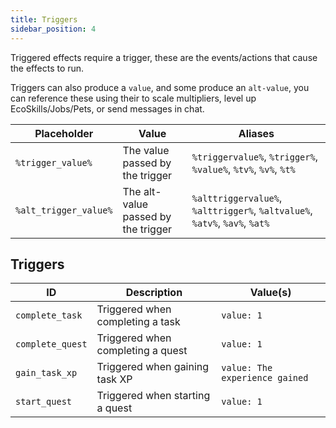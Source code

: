 ```yaml
---
title: Triggers
sidebar_position: 4
---
```

Triggered effects require a trigger, these are the events/actions that cause the effects to run.

Triggers can also produce a `value`, and some produce an `alt-value`, you can reference these using their to scale multipliers, level up EcoSkills/Jobs/Pets, or send messages in chat.

| Placeholder           | Value                               | Aliases                                                                    |
| --------------------- | ----------------------------------- | -------------------------------------------------------------------------- |
| `%trigger_value%`     | The value passed by the trigger     | `%triggervalue%`, `%trigger%`, `%value%`, `%tv%`, `%v%`, `%t%`             |
| `%alt_trigger_value%` | The alt-value passed by the trigger | `%alttriggervalue%`, `%alttrigger%`, `%altvalue%`, `%atv%`, `%av%`, `%at%` |
## Triggers

| ID               | Description                       | Value(s)                       |
| ---------------- | --------------------------------- | ------------------------------ |
| `complete_task`  | Triggered when completing a task  | `value: 1`                     |
| `complete_quest` | Triggered when completing a quest | `value: 1`                     |
| `gain_task_xp`   | Triggered when gaining task XP    | `value: The experience gained` |
| `start_quest`    | Triggered when starting a quest   | `value: 1`                     |
